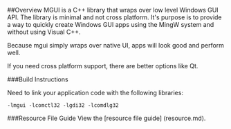 ##Overview
MGUI is a C++ library that wraps over low level Windows GUI API. The library is minimal
and not cross platform. It's purpose is to provide a way to quickly
create Windows GUI apps using the MingW system and without using Visual C++.

Because mgui simply wraps over native UI, apps will look good and perform well.

If you need cross platform support, there are better options like
Qt.

###Build Instructions

Need to link your application code with the following libraries:

```
-lmgui -lcomctl32 -lgdi32 -lcomdlg32
```

###Resource File Guide
View the [resource file guide] (resource.md).
